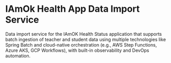 # IAmOk Health App Data Import Service
Data import service for the IAmOK Health Status application that supports batch ingestion of teacher and student data using multiple technologies like Spring Batch and cloud-native orchestration (e.g., AWS Step Functions, Azure AKS, GCP Workflows), with built-in observability and DevOps automation.
